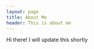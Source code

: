 ```yaml
---
layout: page
title: About Me
header: This is about me
---
```

Hi there! I will update this shortly

